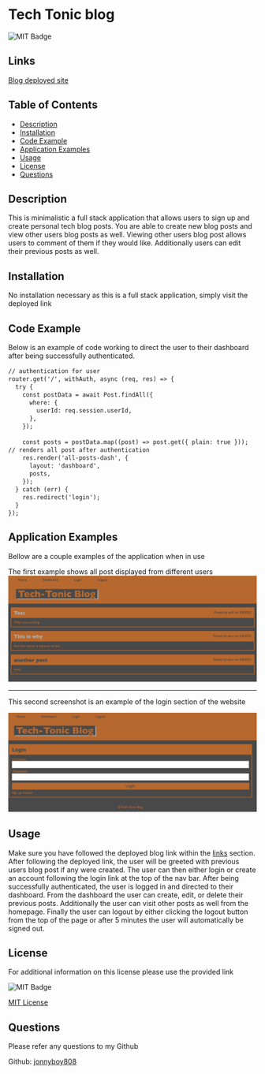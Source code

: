 # Tech Tonic blog

![MIT Badge](https://img.shields.io/badge/license-MIT-green)

## Links

[Blog deployed site](https://murmuring-badlands-23825.herokuapp.com)

## Table of Contents

* [Description](#description)
* [Installation](#installation)
* [Code Example](#code-example)
* [Application Examples](#application-examples)
* [Usage](#usage)
* [License](#license)
* [Questions](#questions)



## Description
This is minimalistic a full stack application that allows users to sign up and create personal tech blog posts. You are able to create new blog posts and view other users blog posts as well. Viewing other users blog post allows users to comment of them if they would like. Additionally users can edit their previous posts as well.

## Installation
No installation necessary as this is a full stack application, simply visit the deployed link

## Code Example
Below is an example of code working to direct the user to their dashboard after being successfully authenticated.
```JS
// authentication for user
router.get('/', withAuth, async (req, res) => {
  try {
    const postData = await Post.findAll({
      where: {
        userId: req.session.userId,
      },
    });

    const posts = postData.map((post) => post.get({ plain: true }));
// renders all post after authentication
    res.render('all-posts-dash', {
      layout: 'dashboard',
      posts,
    });
  } catch (err) {
    res.redirect('login');
  }
});
```

## Application Examples
Bellow are a couple examples of the application when in use

The first example shows all post displayed from different users
![List Example](./assets/images/homepage.png)

---

This second screenshot is an example of the login section of the website

![Table Example](./assets/images/login-boxes.png)

## Usage


Make sure you have followed the deployed blog link within the [links](#links) section. After following the deployed link, the user will be greeted with previous users blog post if any were created. The user can then either login or create an account following the login link at the top of the nav bar. After being successfully authenticated, the user is logged in and directed to their dashboard. From the dashboard the user can create, edit, or delete their previous posts. Additionally the user can visit other posts as well from the homepage. Finally the user can logout by either clicking the logout button from the top of the page or after 5 minutes the user will automatically be signed out.




## License
For additional information on this license please use the provided link

![MIT Badge](https://img.shields.io/badge/license-MIT-green)

[MIT License](https://choosealicense.com/licenses/mit/)

## Questions
Please refer any questions to my Github

Github: [jonnyboy808](https://github.com/jonnyboy808)


